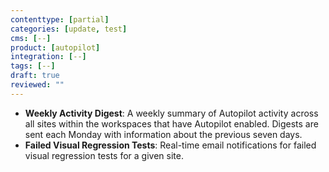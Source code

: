 ```yaml
---
contenttype: [partial]
categories: [update, test]
cms: [--]
product: [autopilot]
integration: [--]
tags: [--]
draft: true
reviewed: ""
---
```


- **Weekly Activity Digest**: A weekly summary of Autopilot activity across all sites within the workspaces that have Autopilot enabled. Digests are sent each Monday with information about the previous seven days.
- **Failed Visual Regression Tests**: Real-time email notifications for failed visual regression tests for a given site.
